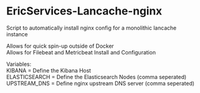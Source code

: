 # EricServices-Lancache-nginx


Script to automatically install nginx config for a monolithic lancache instance  

Allows for quick spin-up outside of Docker  
Allows for Filebeat and Metricbeat Install and Configuration  

Variables:  
KIBANA = Define the Kibana Host  
ELASTICSEARCH = Define the Elasticsearch Nodes (comma seperated)  
UPSTREAM_DNS = Define nginx upstream DNS server (comma seperated)  

